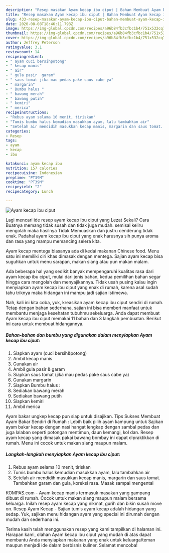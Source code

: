 ```yaml
---
description: "Resep masakan Ayam kecap ibu ciput | Bahan Membuat Ayam kecap ibu ciput Yang Mudah Dan Praktis"
title: "Resep masakan Ayam kecap ibu ciput | Bahan Membuat Ayam kecap ibu ciput Yang Mudah Dan Praktis"
slug: 433-resep-masakan-ayam-kecap-ibu-ciput-bahan-membuat-ayam-kecap-ibu-ciput-yang-mudah-dan-praktis
date: 2020-08-08T18:46:11.793Z
image: https://img-global.cpcdn.com/recipes/a96b84fb3cfbc1b4/751x532cq70/ayam-kecap-ibu-ciput-foto-resep-utama.jpg
thumbnail: https://img-global.cpcdn.com/recipes/a96b84fb3cfbc1b4/751x532cq70/ayam-kecap-ibu-ciput-foto-resep-utama.jpg
cover: https://img-global.cpcdn.com/recipes/a96b84fb3cfbc1b4/751x532cq70/ayam-kecap-ibu-ciput-foto-resep-utama.jpg
author: Jeffrey Peterson
ratingvalue: 3.1
reviewcount: 14
recipeingredient:
- " ayam cuci bersihpotong"
- " kecap manis"
- " air"
- " gula pasir  garam"
- " saus tomat jika mau pedas pake saus cabe ya"
- " margarin"
- " Bumbu halus "
- " bawang merah"
- " bawang putih"
- " kemiri"
- " merica"
recipeinstructions:
- "Rebus ayam selama 10 menit, tiriskan"
- "Tumis bumbu halus kemudian masukkan ayam, lalu tambahkan air"
- "Setelah air mendidih masukkan kecap manis, margarin dan saus tomat. Tambahkan garam dan gula, koreksi rasa. Masak sampai mengental"
categories:
- Resep
tags:
- ayam
- kecap
- ibu

katakunci: ayam kecap ibu 
nutrition: 157 calories
recipecuisine: Indonesian
preptime: "PT39M"
cooktime: "PT39M"
recipeyield: "2"
recipecategory: Lunch

---
```



![Ayam kecap ibu ciput](https://img-global.cpcdn.com/recipes/a96b84fb3cfbc1b4/751x532cq70/ayam-kecap-ibu-ciput-foto-resep-utama.jpg)

Lagi mencari ide resep ayam kecap ibu ciput yang Lezat Sekali? Cara Buatnya memang tidak susah dan tidak juga mudah. semisal keliru mengolah maka hasilnya Tidak Memuaskan dan justru cenderung tidak enak. Padahal ayam kecap ibu ciput yang enak harusnya sih punya aroma dan rasa yang mampu memancing selera kita.

Ayam kecap mentega biasanya ada di kedai makanan Chinese food. Menu satu ini memiliki ciri khas dimasak dengan mentega. Sajian ayam kecap bisa suguhkan untuk menu sarapan, makan siang atau pun makan malam.

Ada beberapa hal yang sedikit banyak mempengaruhi kualitas rasa dari ayam kecap ibu ciput, mulai dari jenis bahan, kedua pemilihan bahan segar hingga cara mengolah dan menyajikannya. Tidak usah pusing kalau ingin menyiapkan ayam kecap ibu ciput yang enak di rumah, karena asal sudah tahu triknya maka hidangan ini mampu jadi sajian istimewa.


Nah, kali ini kita coba, yuk, kreasikan ayam kecap ibu ciput sendiri di rumah. Tetap dengan bahan sederhana, sajian ini bisa memberi manfaat untuk membantu menjaga kesehatan tubuhmu sekeluarga. Anda dapat membuat Ayam kecap ibu ciput memakai 11 bahan dan 3 langkah pembuatan. Berikut ini cara untuk membuat hidangannya.

<!--inarticleads1-->

##### Bahan-bahan dan bumbu yang digunakan dalam menyiapkan Ayam kecap ibu ciput:

1. Siapkan  ayam (cuci bersih&amp;potong)
1. Ambil  kecap manis
1. Gunakan  air
1. Ambil  gula pasir &amp; garam
1. Siapkan  saus tomat (jika mau pedas pake saus cabe ya)
1. Gunakan  margarin
1. Siapkan  Bumbu halus :
1. Sediakan  bawang merah
1. Sediakan  bawang putih
1. Siapkan  kemiri
1. Ambil  merica


Ayam bakar ungkep kecap pun siap untuk disajikan. Tips Sukses Membuat Ayam Bakar Sendiri di Rumah : Lebih baik pilih ayam kampung untuk Sajikan ayam bakar kecap dengan nasi hangat lengkap dengan sambal pedas dan juga lalaban seperti potongan mentimun, daun kemangi, kol dan. Resep ayam kecap yang dimasak pakai bawang bombay ini dapat dipraktikkan di rumah. Menu ini cocok untuk makan siang maupun malam. 

<!--inarticleads2-->

##### Langkah-langkah menyiapkan Ayam kecap ibu ciput:

1. Rebus ayam selama 10 menit, tiriskan
1. Tumis bumbu halus kemudian masukkan ayam, lalu tambahkan air
1. Setelah air mendidih masukkan kecap manis, margarin dan saus tomat. Tambahkan garam dan gula, koreksi rasa. Masak sampai mengental


KOMPAS.com - Ayam kecap manis termasuk masakan yang gampang dibuat di rumah. Cocok untuk makan siang maupun malam bersama keluarga. Inilah resep ayam kecap yang nikmat, gurih dan bikin susah move on. Resep Ayam Kecap - Sajian tumis ayam kecap adalah hidangan yang sedap. Yuk, sajikan menu hidangan ayam yang special ini dirumah dengan mudah dan sederhana ini. 

Terima kasih telah menggunakan resep yang kami tampilkan di halaman ini. Harapan kami, olahan Ayam kecap ibu ciput yang mudah di atas dapat membantu Anda menyiapkan makanan yang enak untuk keluarga/teman maupun menjadi ide dalam berbisnis kuliner. Selamat mencoba!
